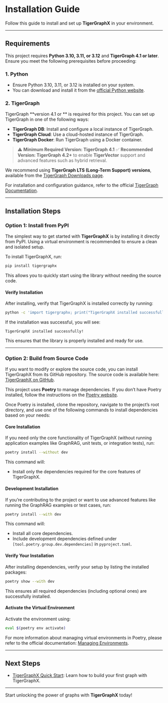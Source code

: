 # Installation Guide

Follow this guide to install and set up **TigerGraphX** in your environment.

---

## Requirements

This project requires **Python 3.10, 3.11, or 3.12** and **TigerGraph 4.1 or later**. Ensure you meet the following prerequisites before proceeding:

### **1. Python**

- Ensure Python 3.10, 3.11, or 3.12 is installed on your system.
- You can download and install it from the [official Python website](https://www.python.org/downloads/).

### **2. TigerGraph**

TigerGraph **version 4.1 or ** is required for this project. You can set up TigerGraph in one of the following ways:

- **TigerGraph DB**: Install and configure a local instance of TigerGraph.
- **TigerGraph Cloud**: Use a cloud-hosted instance of TigerGraph.
- **TigerGraph Docker**: Run TigerGraph using a Docker container.

> ⚠️ **Minimum Required Version: TigerGraph 4.1**
> ✅ **Recommended Version: TigerGraph 4.2+** to enable **TigerVector** support and advanced features such as hybrid retrieval.

We recommend using **TigerGraph LTS (Long-Term Support) versions**, available from the [TigerGraph Downloads page](https://dl.tigergraph.com/).

For installation and configuration guidance, refer to the official [TigerGraph Documentation](https://docs.tigergraph.com/home/).

---

## Installation Steps


### **Option 1: Install from PyPI**

The simplest way to get started with **TigerGraphX** is by installing it directly from PyPI. Using a virtual environment is recommended to ensure a clean and isolated setup.

To install TigerGraphX, run:
```bash
pip install tigergraphx
```

This allows you to quickly start using the library without needing the source code.

#### **Verify Installation**

After installing, verify that TigerGraphX is installed correctly by running:
```bash
python -c 'import tigergraphx; print("TigerGraphX installed successfully!")'
```

If the installation was successful, you will see:
```
TigerGraphX installed successfully!
```

This ensures that the library is properly installed and ready for use.

---

### **Option 2: Build from Source Code**

If you want to modify or explore the source code, you can install TigerGraphX from its GitHub repository. The source code is available here: [TigerGraphX on GitHub](https://github.com/tigergraph/tigergraphx).

This project uses **Poetry** to manage dependencies. If you don’t have Poetry installed, follow the instructions on the [Poetry website](https://python-poetry.org/docs/#installation).

Once Poetry is installed, clone the repository, navigate to the project’s root directory, and use one of the following commands to install dependencies based on your needs:

#### **Core Installation**
If you need only the core functionality of TigerGraphX (without running application examples like GraphRAG, unit tests, or integration tests), run:
```bash
poetry install --without dev
```

This command will:

- Install only the dependencies required for the core features of TigerGraphX.

#### **Development Installation**
If you’re contributing to the project or want to use advanced features like running the GraphRAG examples or test cases, run:
```bash
poetry install --with dev
```

This command will:

- Install all core dependencies.
- Include development dependencies defined under `[tool.poetry.group.dev.dependencies]` in `pyproject.toml`.

#### **Verify Your Installation**
After installing dependencies, verify your setup by listing the installed packages:
```bash
poetry show --with dev
```

This ensures all required dependencies (including optional ones) are successfully installed.


#### **Activate the Virtual Environment**

Activate the environment using:

```bash
eval $(poetry env activate)
```

For more information about managing virtual environments in Poetry, please refer to the official documentation: [Managing Environments](https://python-poetry.org/docs/managing-environments/).

---

## Next Steps

- [TigerGraphX Quick Start](quick_start_graph.md): Learn how to build your first graph with TigerGraphX.

---

Start unlocking the power of graphs with **TigerGraphX** today!
